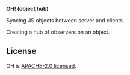 **OH! (object hub)**

Syncing JS objects between server and clients.

Creating a hub of observers on an object.

## License
OH is [APACHE-2.0 licensed](https://www.apache.org/licenses/LICENSE-2.0).